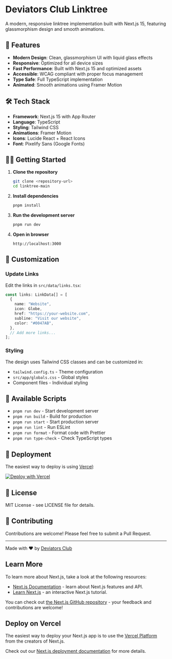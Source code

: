 # Deviators Club Linktree

A modern, responsive linktree implementation built with Next.js 15, featuring glassmorphism design and smooth animations.

## 🚀 Features

- **Modern Design**: Clean, glassmorphism UI with liquid glass effects
- **Responsive**: Optimized for all device sizes
- **Fast Performance**: Built with Next.js 15 and optimized assets
- **Accessible**: WCAG compliant with proper focus management
- **Type Safe**: Full TypeScript implementation
- **Animated**: Smooth animations using Framer Motion

## 🛠️ Tech Stack

- **Framework**: Next.js 15 with App Router
- **Language**: TypeScript
- **Styling**: Tailwind CSS
- **Animations**: Framer Motion
- **Icons**: Lucide React + React Icons
- **Font**: Pixelify Sans (Google Fonts)

## 🏃‍♂️ Getting Started

1. **Clone the repository**

   ```bash
   git clone <repository-url>
   cd linktree-main
   ```

2. **Install dependencies**

   ```bash
   pnpm install
   ```

3. **Run the development server**

   ```bash
   pnpm run dev
   ```

4. **Open in browser**
   ```
   http://localhost:3000
   ```

## 📝 Customization

### Update Links

Edit the links in `src/data/links.tsx`:

```typescript
const links: LinkData[] = [
  {
    name: "Website",
    icon: Globe,
    href: "https://your-website.com",
    subline: "Visit our website",
    color: "#0047AB",
  },
  // Add more links...
];
```

### Styling

The design uses Tailwind CSS classes and can be customized in:

- `tailwind.config.ts` - Theme configuration
- `src/app/globals.css` - Global styles
- Component files - Individual styling

## 📱 Available Scripts

- `pnpm run dev` - Start development server
- `pnpm run build` - Build for production
- `pnpm run start` - Start production server
- `pnpm run lint` - Run ESLint
- `pnpm run format` - Format code with Prettier
- `pnpm run type-check` - Check TypeScript types

## 🚀 Deployment

The easiest way to deploy is using [Vercel](https://vercel.com):

[![Deploy with Vercel](https://vercel.com/button)](https://vercel.com/new)

## 📄 License

MIT License - see LICENSE file for details.

## 🤝 Contributing

Contributions are welcome! Please feel free to submit a Pull Request.

---

Made with ❤️ by [Deviators Club](https://deviatorsclub.tech)

## Learn More

To learn more about Next.js, take a look at the following resources:

- [Next.js Documentation](https://nextjs.org/docs) - learn about Next.js features and API.
- [Learn Next.js](https://nextjs.org/learn) - an interactive Next.js tutorial.

You can check out [the Next.js GitHub repository](https://github.com/vercel/next.js) - your feedback and contributions are welcome!

## Deploy on Vercel

The easiest way to deploy your Next.js app is to use the [Vercel Platform](https://vercel.com/new?utm_medium=default-template&filter=next.js&utm_source=create-next-app&utm_campaign=create-next-app-readme) from the creators of Next.js.

Check out our [Next.js deployment documentation](https://nextjs.org/docs/app/building-your-application/deploying) for more details.
